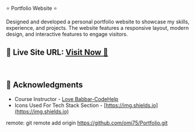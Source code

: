 ⭐ Portfolio Website ⭐

Designed and developed a personal portfolio website to showcase my skills, experience, and projects. The website features a responsive layout, modern design, and 
interactive features to engage visitors.

## 📌 **Live Site URL:** <a href="https://omi75.github.io/Portfolio/">**Visit Now** 🚀</a>


<br>


## 📌 Acknowledgments

- Course Instructor - [Love Babbar-CodeHelp](https://www.linkedin.com/in/love-babbar-38ab2887/)
- Icons Used For Tech Stack Section - [https://img.shields.io](https://img.shields.io)


remote: git remote add origin https://github.com/omi75/Portfolio.git
